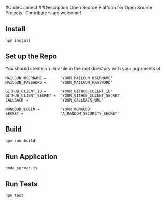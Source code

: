 #CodeConnect
##Description
Open Source Platform for Open Source Projects. Contributers are welcome!

## Install
    npm install

## Set up the Repo
You should create an .env file in the root directory with your arguments of

    MAILGUN_USERNAME =      'YOUR_MAILGUN_USERNAME'
    MAILGUN_PASSWORD =      'YOUR_MAILGUN_PASSWORD'
    
    GITHUB_CLIENT_ID =      'YOUR_GITHUB_CLIENT_ID'
    GITHUB_CLIENT_SECRET =  'YOUR_GITHUB_CLIENT_SECRET'
    CALLBACK =              'YOUR_CALLBACK_URL'

    MONGODB_LOGIN =         'YOUR_MONGODB'
    SECRET =                'A_RANDOM_SECURITY_SECRET'

## Build
    npm run build

## Run Application
    node server.js

## Run Tests
    npm test
